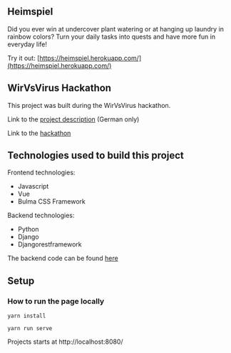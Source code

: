 ## Heimspiel

Did you ever win at undercover plant watering or at hanging up laundry in rainbow colors? Turn your daily tasks into quests and have more fun in everyday life!

Try it out: [https://heimspiel.herokuapp.com/](https://heimspiel.herokuapp.com/)

## WirVsVirus Hackathon

This project was built during the WirVsVirus hackathon.

Link to the [project description](https://devpost.com/software/heimspiel) (German only)

Link to the [hackathon](https://wirvsvirushackathon.org/)

## Technologies used to build this project

Frontend technologies:

- Javascript
- Vue
- Bulma CSS Framework

Backend technologies:

- Python
- Django
- Djangorestframework

The backend code can be found [here](https://github.com/OpenTechSchool-Leipzig/heimspiel-backend)

## Setup

### How to run the page locally

`yarn install`

`yarn run serve`

Projects starts at http://localhost:8080/
